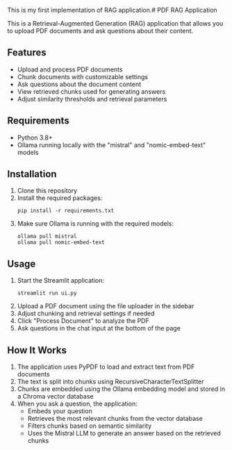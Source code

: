 This is my first implementation of RAG application.# PDF RAG Application

This is a Retrieval-Augmented Generation (RAG) application that allows you to upload PDF documents and ask questions about their content.

## Features

- Upload and process PDF documents
- Chunk documents with customizable settings
- Ask questions about the document content
- View retrieved chunks used for generating answers
- Adjust similarity thresholds and retrieval parameters

## Requirements

- Python 3.8+
- Ollama running locally with the "mistral" and "nomic-embed-text" models

## Installation

1. Clone this repository
2. Install the required packages:
   ```
   pip install -r requirements.txt
   ```
3. Make sure Ollama is running with the required models:
   ```
   ollama pull mistral
   ollama pull nomic-embed-text
   ```

## Usage

1. Start the Streamlit application:
   ```
   streamlit run ui.py
   ```
2. Upload a PDF document using the file uploader in the sidebar
3. Adjust chunking and retrieval settings if needed
4. Click "Process Document" to analyze the PDF
5. Ask questions in the chat input at the bottom of the page

## How It Works

1. The application uses PyPDF to load and extract text from PDF documents
2. The text is split into chunks using RecursiveCharacterTextSplitter
3. Chunks are embedded using the Ollama embedding model and stored in a Chroma vector database
4. When you ask a question, the application:
   - Embeds your question
   - Retrieves the most relevant chunks from the vector database
   - Filters chunks based on semantic similarity
   - Uses the Mistral LLM to generate an answer based on the retrieved chunks

